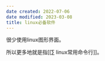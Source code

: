 ```yaml
---
date created: 2022-07-06
date modified: 2023-03-08
title: linux必备软件
---
```


很少使用linux图形界面。

所以更多地就是指[[∑ linux常用命令行]]。
